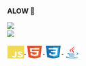 ### ALOW 🤟

<div style="display: flex
    flex-direction: column
    justify-content: center
    align-items: center">
  <a href="https://github.com/RodrigoAzvdd">
  <img height="180em" src="https://github-readme-stats.vercel.app/api?username=RodrigoAzvdd&show_icons=true&theme=radical&include_all_commits=true&count_private=true"/>
    <br>
  <img height="150em" src="https://github-readme-stats.vercel.app/api/top-langs/?username=RodrigoAzvdd&layout=compact&langs_count=7&theme=radical"/>
</div>
<div style="display: inline_block"><br>
  <img align="center" alt="JS" height="30" width="40" src="https://raw.githubusercontent.com/devicons/devicon/master/icons/javascript/javascript-plain.svg">
  <img align="center" alt="HTML" height="30" width="40" src="https://raw.githubusercontent.com/devicons/devicon/master/icons/html5/html5-original.svg">
  <img align="center" alt="CSS" height="30" width="40" src="https://raw.githubusercontent.com/devicons/devicon/master/icons/css3/css3-original.svg">
  <img align="center" alt="java" height="30" width="40" src="https://raw.githubusercontent.com/devicons/devicon/master/icons/java/java-original.svg">
</div>
